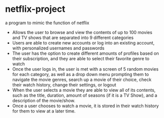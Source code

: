 # netflix-project
a program to mimic the function of netflix
- Allows the user to browse and view the contents of up to 100 movies and TV shows that are separated into 9 different categories
- Users are able to create new accounts or log into an existing account, with personalized usernames and passwords
- The user has the option to create different amounts of profiles based on their subscription, and they are able to select their favorite genre to watch
- Once the user logs in, the user is met with a screen of 5 random movies for each category, as well as a drop down menu prompting them to navigate the movie genres, search up a movie of their choice, check their watch history, change their settings, or logout
- When the user selects a movie they are able to view all of its contents, such as the title, duration, amount of seasons (if it is a TV Show), and a description of the movie/show.
-  Once a user chooses to watch a movie, it is stored in their watch history for them to view at a later time. 
